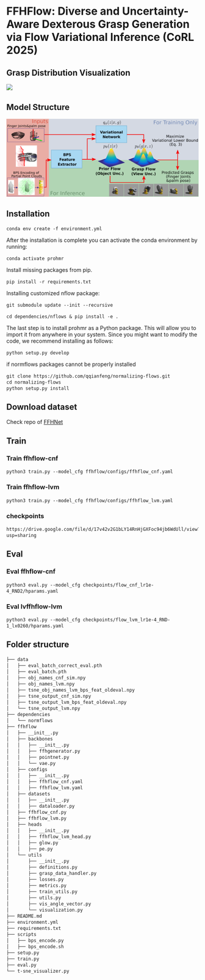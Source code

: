 # FFHFlow: Diverse and Uncertainty-Aware Dexterous Grasp Generation via Flow Variational Inference (CoRL 2025)

## Grasp Distribution Visualization
![](data/sim_real_point_cloud_grasp_v3.png)

## Model Structure
![](data/ffhflow_method_v5.png)

## Installation

```
conda env create -f environment.yml
```

After the installation is complete you can activate the conda environment by running:
```
conda activate prohmr
```
Install missing packages from pip.
```
pip install -r requirements.txt
```
Installing customized nflow package:
``` 
git submodule update --init --recursive
```

``` 
cd dependencies/nflows & pip install -e .
```

The last step is to install prohmr as a Python package. This will allow you to import it from anywhere in your system.
Since you might want to modify the code, we recommend installing as follows:
```
python setup.py develop
```

if normflows packages cannot be properly installed
```
git clone https://github.com/qqianfeng/normalizing-flows.git
cd normalizing-flows
python setup.py install
```

## Download dataset
Check repo of [FFHNet](https://github.com/qianbot/FFHNet)

## Train

### Train ffhflow-cnf
```
python3 train.py --model_cfg ffhflow/configs/ffhflow_cnf.yaml 
```
### Train ffhflow-lvm
```
python3 train.py --model_cfg ffhflow/configs/ffhflow_lvm.yaml
```

### checkpoints

```
https://drive.google.com/file/d/17v42v2G1bLY14RnHjGXFoc94jb6WdUll/view?usp=sharing
```

## Eval

### Eval ffhflow-cnf
```
python3 eval.py --model_cfg checkpoints/flow_cnf_lr1e-4_RND2/hparams.yaml
```

### Eval lvffhflow-lvm
```
python3 eval.py --model_cfg checkpoints/flow_lvm_lr1e-4_RND-1_lx0260/hparams.yaml
```

## Folder structure
```
├── data
│   ├── eval_batch_correct_eval.pth
│   ├── eval_batch.pth
│   ├── obj_names_cnf_sim.npy
│   ├── obj_names_lvm.npy
│   ├── tsne_obj_names_lvm_bps_feat_oldeval.npy
│   ├── tsne_output_cnf_sim.npy
│   ├── tsne_output_lvm_bps_feat_oldeval.npy
│   └── tsne_output_lvm.npy
├── dependencies
│   └── normflows
├── ffhflow
│   ├── __init__.py
│   ├── backbones
│   │   ├── __init__.py
│   │   ├── ffhgenerator.py
│   │   ├── pointnet.py
│   │   └── vae.py
│   ├── configs
│   │   ├── __init__.py
│   │   ├── ffhflow_cnf.yaml
│   │   ├── ffhflow_lvm.yaml
│   ├── datasets
│   │   ├── __init__.py
│   │   ├── dataloader.py
│   ├── ffhflow_cnf.py
│   ├── ffhflow_lvm.py
│   ├── heads
│   │   ├── __init__.py
│   │   ├── ffhflow_lvm_head.py
│   │   ├── glow.py
│   │   ├── pe.py
│   └── utils
│       ├── __init__.py
│       ├── definitions.py
│       ├── grasp_data_handler.py
│       ├── losses.py
│       ├── metrics.py
│       ├── train_utils.py
│       ├── utils.py
│       ├── vis_angle_vector.py
│       └── visualization.py
├── README.md
├── environment.yml
├── requirements.txt
├── scripts
│   ├── bps_encode.py
│   ├── bps_encode.sh
├── setup.py
├── train.py
├── eval.py
└── t-sne_visualizer.py
```
